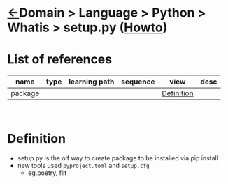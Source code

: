 <head><link rel="stylesheet" href="../../../../md.css"/><script src="../../../../md.js"></script></head>

[//]: #(Reference)
[Repo_Readme]:   ../list/object_list.md
[Item_Howto]:    ../howto/app_howto.md

[Package_Whatis]: ../whatis/package_whatis.md

# [&larr;][Repo_Readme]Domain > Language > Python > Whatis > setup.py ([Howto][Item_Howto])



# List of references
|name|type|learning path|sequence|view|desc|
|-|-|-|-|-|-|
|package||||[Definition][Package_Whatis]||
<br>

# Definition
- setup.py is the olf way to create package to be installed via pip install
- new tools used `pyproject.toml` and `setup.cfg`
  - eg.poetry, flit
 